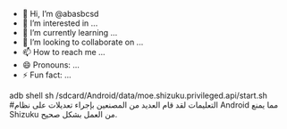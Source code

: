 - 👋 Hi, I’m @abasbcsd
- 👀 I’m interested in ...
- 🌱 I’m currently learning ...
- 💞️ I’m looking to collaborate on ...
- 📫 How to reach me ...
- 😄 Pronouns: ...
- ⚡ Fun fact: ...

<!---
abasbcsd/abasbcsd is a ✨ special ✨ repository because its `README.md` (this file) appears on your GitHub profile.
You can click the Preview link to take a look at your changes.
--->
adb shell sh /sdcard/Android/data/moe.shizuku.privileged.api/start.sh
#التعليمات
لقد قام العديد من المصنعين بإجراء تعديلات على نظام Android مما يمنع Shizuku من العمل بشكل صحيح.

#
